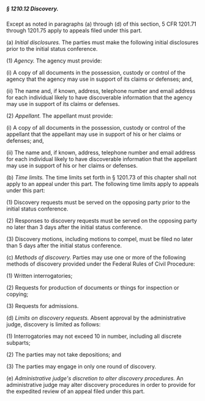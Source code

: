 ##### § 1210.12 Discovery. #####

Except as noted in paragraphs (a) through (d) of this section, 5 CFR 1201.71 through 1201.75 apply to appeals filed under this part.

(a) *Initial disclosures.* The parties must make the following initial disclosures prior to the initial status conference.

(1) *Agency.* The agency must provide:

(i) A copy of all documents in the possession, custody or control of the agency that the agency may use in support of its claims or defenses; and,

(ii) The name and, if known, address, telephone number and email address for each individual likely to have discoverable information that the agency may use in support of its claims or defenses.

(2) *Appellant.* The appellant must provide:

(i) A copy of all documents in the possession, custody or control of the appellant that the appellant may use in support of his or her claims or defenses; and,

(ii) The name and, if known, address, telephone number and email address for each individual likely to have discoverable information that the appellant may use in support of his or her claims or defenses.

(b) *Time limits.* The time limits set forth in § 1201.73 of this chapter shall not apply to an appeal under this part. The following time limits apply to appeals under this part:

(1) Discovery requests must be served on the opposing party prior to the initial status conference.

(2) Responses to discovery requests must be served on the opposing party no later than 3 days after the initial status conference.

(3) Discovery motions, including motions to compel, must be filed no later than 5 days after the initial status conference.

(c) *Methods of discovery.* Parties may use one or more of the following methods of discovery provided under the Federal Rules of Civil Procedure:

(1) Written interrogatories;

(2) Requests for production of documents or things for inspection or copying;

(3) Requests for admissions.

(d) *Limits on discovery requests.* Absent approval by the administrative judge, discovery is limited as follows:

(1) Interrogatories may not exceed 10 in number, including all discrete subparts;

(2) The parties may not take depositions; and

(3) The parties may engage in only one round of discovery.

(e) *Administrative judge's discretion to alter discovery procedures.* An administrative judge may alter discovery procedures in order to provide for the expedited review of an appeal filed under this part.